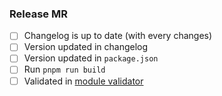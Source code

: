 ### Release MR

* [ ] Changelog is up to date (with every changes)
* [ ] Version updated in changelog
* [ ] Version updated in `package.json`
* [ ] Run `pnpm run build`
* [ ] Validated in [module validator](https://validator.prestashop.com)
